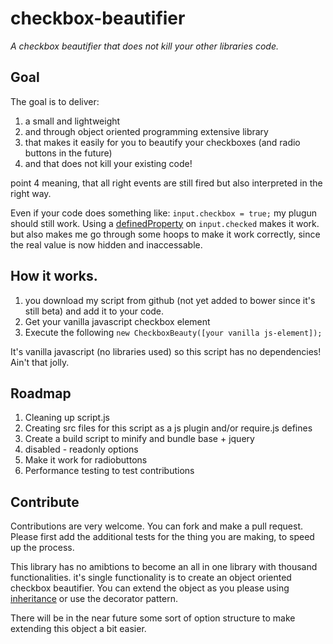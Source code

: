 # checkbox-beautifier
*A checkbox beautifier that does not kill your other libraries code.*

## Goal

The goal is to deliver:
1. a small and lightweight
2. and through object oriented programming extensive library
3. that makes it easily for you to beautify your checkboxes (and radio buttons in the future)
4. and that does not kill your existing code!

point 4 meaning, that all right events are still fired but also interpreted in the right way.

Even if your code does something like: `input.checkbox = true;` my plugun should still work. 
Using a [definedProperty](https://developer.mozilla.org/en-US/docs/Web/JavaScript/Reference/Global_Objects/Object/defineProperty) on `input.checked` makes it work. but also makes me go through some hoops to make it work correctly, since the real value is now hidden and inaccessable.  


## How it works.

1. you download my script from github (not yet added to bower since it's still beta) and add it to your code.
2. Get your vanilla javascript checkbox element
3. Execute the following `new CheckboxBeauty([your vanilla js-element]);`

It's vanilla javascript (no libraries used) so this script has no dependencies! Ain't that jolly.

## Roadmap

1. Cleaning up script.js
2. Creating src files for this script as a js plugin and/or require.js defines
3. Create a build script to minify and bundle base + jquery
4. disabled - readonly options
5. Make it work for radiobuttons
6. Performance testing to test contributions


## Contribute

Contributions are very welcome. You can fork and make a pull request. Please first add the additional tests for the thing you are making, to speed up the process.

This library has no amibtions to become an all in one library with thousand functionalities. it's single functionality is to create an object oriented checkbox beautifier.
You can extend the object as you please using [inheritance](https://developer.mozilla.org/en/docs/Web/JavaScript/Inheritance_and_the_prototype_chain) or use the decorator pattern.

There will be in the near future some sort of option structure to make extending this object a bit easier.